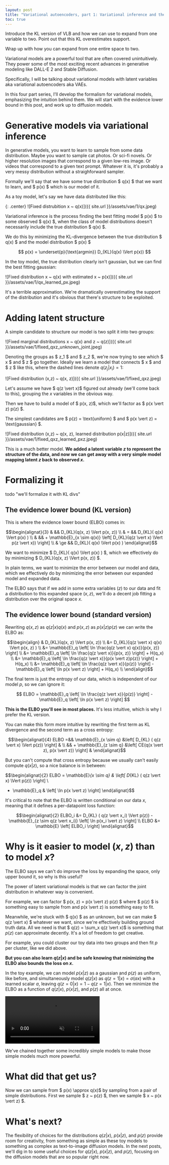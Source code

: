 ```yaml
---
layout: post
title: "Variational autoencoders, part 1: Variational inference and the evidence lower bound"
toc: true
---
```


Introduce the KL version of VLB and how we can use to expand from one variable to two.
Point out that this KL overestimates support.

Wrap up with how you can expand from one entire space to two.


Variational models are a powerful tool that are often covered unintuitively.
They power some of the most exciting recent advances in generative modeling like DALL-E 2 and Stable Diffusion.

Specifically, I will be talking about variational models with latent variables aka variational autoencoders aka VAEs.

In this four part series, I'll develop the formalism for variational models, emphasizing the intuition behind them.
We will start with the evidence lower bound in this post, and work up to diffusion models.

# Generative models via variational inference

In generative models, you want to learn to sample from some data distribution. Maybe you want to sample cat photos.
Or sci-fi novels. Or higher resolution images that correspond to a given low-res image. Or videos that correspond
to a given text prompt. Whatever it is, it's probably a very messy distribution without a straighforward sampler.

Formally we'll say that we have some true distribution $ q(x) $ that we want to learn, and $ p(x) $ which is our
model of it.

As a toy model, let's say we have data distributed like this:

{: .center}
![Fixed distrubition x ~ q(x)]({{ site.url }}/assets/vae/1/qx.jpeg)

Variational inference is the process finding the best fitting model $ p(x) $ to some observed $ q(x) $, when the class of
model distributions doesn't necessarily include the true distribution $ q(x) $.

We do this by minimizing the KL-divergence between the true distribution $ q(x) $ and the model distribution $ p(x) $

$$ p(x) = \underset{p}{\text{argmin}} D_{KL}(q(x) \Vert p(x)) $$

In the toy model, the true distribution clearly isn't gaussian, but we can find the best fitting gaussian:

![Fixed distribution x ~ q(x) with estimated x ~ p(x)]({{ site.url }}/assets/vae/1/qx_learned_px.jpeg)

It's a terrible approximation. We're dramatically overestimating the support of the distribution and it's obvious that
there's structure to be exploited.

# Adding latent structure

A simple candidate to structure our model is two split it into two groups:

![Fixed marginal distributions x ~ q(x) and z ~ q(z)]({{ site.url }}/assets/vae/1/fixed_qxz_unknown_joint.jpeg)

Denoting the groups as $ z_1 $ and $ z_2 $, we're now trying to see which $ x $ and $ z $ go together.
Ideally we learn a model that connects $ x $ and $ z $ like this, where the dashed lines denote $q(z_j \vert x_i)=1$:

![Fixed distribution (x,z) ~ q(x, z)]({{ site.url }}/assets/vae/1/fixed_qxz.jpeg)

Let's assume we have $ q(z \vert x)$ figured out already (we'll come back to this), grouping the $x$ variables in the
obvious way.

Then we have to build a model of $ p(x, z)$, which we'll factor as $ p(x \vert z) p(z) $.

The simplest candidates are $ p(z) = \text{uniform} $ and $ p(x \vert z) = \text{gaussian} $.

![Fixed distribution (x,z) ~ q(x, z), learned distribution p(x\|z)]({{ site.url }}/assets/vae/1/fixed_qxz_learned_pxz.jpeg)

This is a much better model. **We added a latent variable $z$ to represent the structure of the data, and now
we can get away with a very simple model mapping latent $z$ back to observed $x$.**

# Formalizing it

todo "we'll formalize it with KL divs"

## The evidence lower bound (KL version)

This is where the evidence lower bound (ELBO) comes in:

$$\begin{alignat}{3}
&     && D_{KL}(q(x, z) \Vert p(x, z)) \\
& =   && D_{KL}( q(x) \Vert p(x) ) \\
&     && + \mathbb{E}_{x \sim q(x)} \left[ D_{KL}(q(z \vert x) \Vert p(z \vert x)) \right] \\
& \ge && D_{KL}( q(x) \Vert p(x) )
\end{alignat}$$

We want to minimize $ D_{KL}( q(x) \Vert p(x) ) $, which we effectively do by minimizing
$ D_{KL}(q(x, z) \Vert p(x, z)) $.

In plain terms, we want to minimize the error between our model and data,
which we effectively do by minimizing the error between our expanded model and expanded data.

The ELBO says that if we add in some extra variables $(z)$ to our data and fit a distribution to this expanded space $(x,z)$,
we'll do a decent job fitting a distribution over the original space $x$.

## The evidence lower bound (standard version)

Rewriting $q(x, z)$ as $q(z \vert x)q(x)$ and $p(x, z)$ as $p(x \vert z)p(z)$ we can write the ELBO as:

$$\begin{align}
& D_{KL}(q(x, z) \Vert p(x, z)) \\
&= D_{KL}[q(z \vert x) q(x) \Vert p(x, z) ) \\
&= \mathbb{E}_q \left[ \ln \frac{q(z \vert x) q(x)}{p(x, z)} \right] \\
&= \mathbb{E}_q \left[ \ln \frac{q(z \vert x)}{p(x, z)} \right] + H(q_x) \\
&= \mathbb{E}_q \left[ \ln \frac{q(z \vert x)}{p(x \vert z)p(z)} \right] + H(q_x) \\
&= \mathbb{E}_q \left[ \ln \frac{q(z \vert x)}{p(z)} \right] - \mathbb{E}_q \left[ \ln p(x \vert z) \right] + H(q_x) \\
\end{align}$$

The final term is just the entropy of our data, which is independent of our model $p$, so we can ignore it:

$$ ELBO =  \mathbb{E}_q \left[ \ln \frac{q(z \vert x)}{p(z)} \right] - \mathbb{E}_q \left[ \ln p(x \vert z) \right] $$

**This is the ELBO you'll see in most places.** It's less intuitive, which is why I prefer the KL version.

You can make this form more intuitive by rewriting the first term as KL divergence and the second term as a cross entropy:

$$\begin{alignat}{4}
ELBO =&&  \mathbb{E}_{x \sim q} &\left[ D_{KL} ( q(z \vert x) \Vert p(z)) \right] & \\
  && + \mathbb{E}_{z \sim q} &\left[ CE(q(x \vert z),  p(x \vert z)) \right] &
\end{alignat}$$

But you can't compute that cross entropy because we usually can't easily compute $q(x \vert z)$, so a nice balance is in
between:

$$\begin{alignat}{2}
ELBO = \mathbb{E}_{x \sim q} & \left[ D_{KL} ( q(z \vert x) \Vert p(z)) \right] \\
  - \mathbb{E}_q & \left[ \ln p(x \vert z) \right] 
\end{alignat}$$

It's critical to note that the ELBO is written conditional on our data $x$, meaning that it defines a per-datapoint loss
function:

$$\begin{alignat}{2}
ELBO_i &= D_{KL} ( q(z \vert x_i) \Vert p(z)) - \mathbb{E}_{z \sim q(z \vert x_i)} \left[ \ln p(x_i \vert z) \right] \\
ELBO &= \mathbb{E} \left[ ELBO_i \right]
\end{alignat}$$

# Why is it easier to model $(x, z)$ than to model $x$?

The ELBO says we can't do improve the loss by expanding the space, only upper bound it, so why is this useful?

The power of latent variational models is that we can factor the joint distribution in whatever way is convenient.

For example, we can factor $ p(x, z) = p(x \vert z) p(z) $ where $ p(z) $ is something easy to sample from and
p(x \vert z) is something easy to fit.

Meanwhile, we're stuck with $ q(x) $ as an unknown, but we can make $ q(z \vert x) $ whatever we want, since we're
effectively building ground truth data. All we need is that $ q(z) = \sum_x q(z \vert x)$ is something that $p(z)$
can approximate decently. It's a lot of freedom to get creative.

For example, you could cluster our toy data into two groups and then fit $p$ per cluster, like we did above.

**But you can also learn $q(z \vert x)$ and be safe knowing that minimizing the ELBO also bounds the loss on $x$.**

In the toy example, we can model $p(x \vert z)$ as a gaussian and $p(z)$ as uniform, like before, and simultaneously
model $q(z \vert x)$ as $q(z=1 \vert x) = \sigma(a x)$ with a learned scalar $a$, leaving $q(z=0 \vert x) = 1-q(z=1 \vert x)$.
Then we minimize the ELBO as a function of $q(z \vert x)$, $p(x \vert z)$, and $p(z)$ all at once.

<video muted autoplay loop controls title="Fixed distribution x ~ q(x), learned distributions q(z|x) and p(x|z)">
    <source src="{{ site.url }}/assets/vae/1/learned_qxz_learned_pxz_training.mp4" type="video/mp4">
</video>

We've chained together some incredibly simple models to make those simple models much more powerful.

# What did that get us?

Now we can sample from $ p(x) \approx q(x)$ by sampling from a pair of simple distributions. First we sample
$ z ~ p(z) $, then we sample $ x ~ p(x \vert z) $.

# What's next?

The flexibility of choices for the distributions $q(z \vert x)$, $p(x \vert z)$, and $p(z)$ provide room for creativity,
from something as simple as these toy models to something as complex as text-to-image diffusion models. In the next
posts, we'll dig in to some useful choices for $q(z \vert x)$, $p(x \vert z)$, and $p(z)$, focusing on the diffusion
models that are so popular right now.
